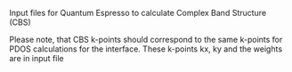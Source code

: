 
Input files for Quantum Espresso to calculate Complex Band Structure (CBS)

Please note, that CBS k-points should correspond to the same k-points for PDOS calculations for the interface. These k-points kx, ky and the weights are in input file  

